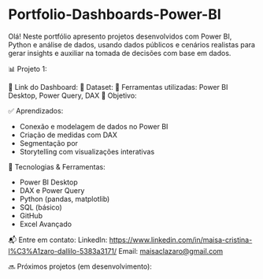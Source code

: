 # Portfolio-Dashboards-Power-BI
Olá! Neste portfólio apresento projetos desenvolvidos com Power BI, Python e análise de dados, usando dados públicos e cenários realistas para gerar insights e auxiliar na tomada de decisões com base em dados.

📊 Projeto 1: 

🔗 Link do Dashboard:
📁 Dataset:
📌 Ferramentas utilizadas: Power BI Desktop, Power Query, DAX
🎯 Objetivo: 

✅ Aprendizados:
- Conexão e modelagem de dados no Power BI
- Criação de medidas com DAX
- Segmentação por 
- Storytelling com visualizações interativas

🧰 Tecnologias & Ferramentas:
- Power BI Desktop
- DAX e Power Query
- Python (pandas, matplotlib)
- SQL (básico)
- GitHub
- Excel Avançado

📬 Entre em contato:
LinkedIn: https://www.linkedin.com/in/maisa-cristina-l%C3%A1zaro-dallilo-5383a3171/
Email: maisaclazaro@gmail.com

🔜 Próximos projetos (em desenvolvimento):
